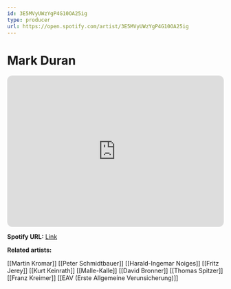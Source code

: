 ```yaml
---
id: 3E5MVyUWzYgP4G10OA25ig
type: producer
url: https://open.spotify.com/artist/3E5MVyUWzYgP4G10OA25ig
---
```

# Mark Duran

<iframe style="border-radius:12px" src="https://open.spotify.com/embed/artist/3E5MVyUWzYgP4G10OA25ig" width="100%" height="352" frameBorder="0" allowfullscreen="" allow="autoplay; clipboard-write; encrypted-media; fullscreen; picture-in-picture" loading="lazy"></iframe>

**Spotify URL:** [Link](https://open.spotify.com/artist/3E5MVyUWzYgP4G10OA25ig)

**Related artists:**

[[Martin Kromar]]
[[Peter Schmidtbauer]]
[[Harald-Ingemar Noiges]]
[[Fritz Jerey]]
[[Kurt Keinrath]]
[[Malle-Kalle]]
[[David Bronner]]
[[Thomas Spitzer]]
[[Franz Kreimer]]
[[EAV (Erste Allgemeine Verunsicherung)]]
